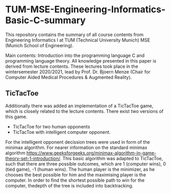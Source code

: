 # TUM-MSE-Engineering-Informatics-Basic-C-summary
This repository contains the summary of all course contents from Engineering Informatics I at TUM (Technical University Munich) MSE (Munich School of Engineering).

Main contents: Introduction into the programming language C and programming language theory. 
All knowledge presented in this paper is derived from lecture contents. These lectures took place in the wintersemester 2020/2021, lead by Prof. Dr. Bjoern Menze 
(Chair for Computer Aided Medical Procedures & Augmented Reality).

## TicTacToe
Additionally there was added an implementation of a TicTacToe game, which is closely related to the lecture contents. There exist two versions of this game. 
- TicTacToe for two human opponents
- TicTacToe with intelligent computer opponent.

For the intelligent opponent decission trees were used in form of the minimax algorithm. For nearer information on the standard minimax algorithm https://www.geeksforgeeks.org/minimax-algorithm-in-game-theory-set-1-introduction/. This basic algorithm was adapted to TicTacToe, such that there are three possible outcomes, which are 1 (computer wins), 0 (tied game), -1 (human wins). The human player is the minimizer, as he chooses the best possible for him and the maximising player is the computer. In order to find the shortest possible path to win for the computer, thedepth of the tree is included into backtracking.
